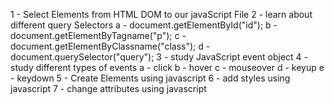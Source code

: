1 - Select Elements from HTML DOM to our javaScript File
2 - learn about different query Selectors
    a - document.getElementById("id");
    b - document.getElementByTagname("p");
    c - document.getElementByClassname("class");
    d - document.querySelector("query");
3 - study JavaScript event object
4 - study different types of events
    a - click
    b - hover
    c - mouseover
    d - keyup
    e - keydown
5 - Create Elements using javascript
6 - add styles using javascript
7 - change attributes using javascript